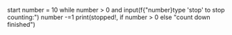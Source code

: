 start
number = 10
while number > 0 and input(f{"number}type 'stop' to stop counting:")
number -=1
print(stopped!, if number > 0 else "count down finished")